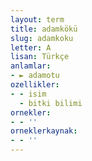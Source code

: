 ```yaml
---
layout: term
title: adamkökü
slug: adamkoku
letter: A
lisan: Türkçe
anlamlar:
- ► adamotu
ozellikler:
- - isim
  - bitki bilimi
ornekler:
- - ''
orneklerkaynak:
- - ''
---
```

